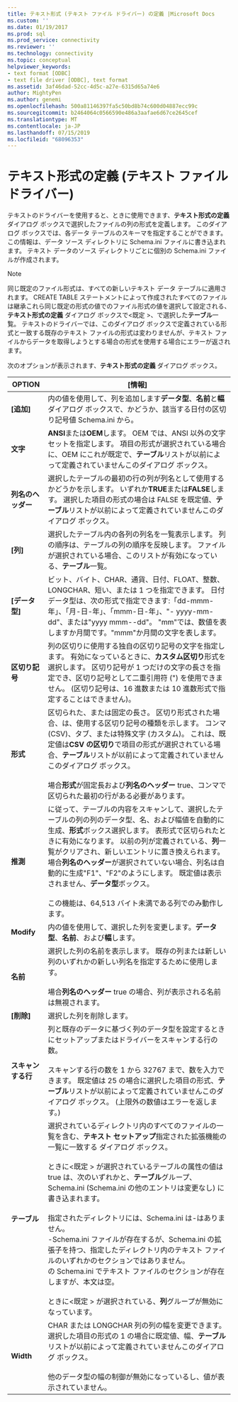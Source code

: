 ```yaml
---
title: テキスト形式 (テキスト ファイル ドライバー) の定義 |Microsoft Docs
ms.custom: ''
ms.date: 01/19/2017
ms.prod: sql
ms.prod_service: connectivity
ms.reviewer: ''
ms.technology: connectivity
ms.topic: conceptual
helpviewer_keywords:
- text format [ODBC]
- text file driver [ODBC], text format
ms.assetid: 3af46dad-52cc-4d5c-a27e-6315d65a74e6
author: MightyPen
ms.author: genemi
ms.openlocfilehash: 500a81146397fa5c50bd8b74c600d04887ecc99c
ms.sourcegitcommit: b2464064c0566590e486a3aafae6d67ce2645cef
ms.translationtype: MT
ms.contentlocale: ja-JP
ms.lasthandoff: 07/15/2019
ms.locfileid: "68096353"
---
```

# <a name="defining-text-format-text-file-driver"></a>テキスト形式の定義 (テキスト ファイル ドライバー)
テキストのドライバーを使用すると、ときに使用できます、**テキスト形式の定義** ダイアログ ボックスで選択したファイルの列の形式を定義します。 このダイアログ ボックスでは、各データ テーブルのスキーマを指定することができます。 この情報は、データ ソース ディレクトリに Schema.ini ファイルに書き込まれます。 テキスト データのソース ディレクトリごとに個別の Schema.ini ファイルが作成されます。  
  
> [!NOTE]  
>  同じ既定のファイル形式は、すべての新しいテキスト データ テーブルに適用されます。 CREATE TABLE ステートメントによって作成されたすべてのファイルは継承これら同じ既定の形式の値でのファイル形式の値を選択して設定される、**テキスト形式の定義** ダイアログ ボックスで\<既定 >、で選択した**テーブル**一覧。 テキストのドライバーでは、このダイアログ ボックスで定義されている形式と一致する既存のテキスト ファイルの形式は変わりませんが、テキスト ファイルからデータを取得しようとする場合の形式を使用する場合にエラーが返されます。  
  
 次のオプションが表示されます、**テキスト形式の定義** ダイアログ ボックス。  
  
|OPTION|[情報]|  
|------------|-----------------|  
|**[追加]**|内の値を使用して、列を追加します**データ型**、**名前**と**幅** ダイアログ ボックスで、かどうか、該当する日付の区切り記号値 Schema.ini から。|  
|**文字**|**ANSI**または**OEM**します。 OEM では、ANSI 以外の文字セットを指定します。 項目の形式が選択されている場合に、OEM にこれが既定で、**テーブル**リストが以前によって定義されていませんこのダイアログ ボックス。|  
|**列名のヘッダー**|選択したテーブルの最初の行の列が列名として使用するかどうかを示します。 いずれか**TRUE**または**FALSE**します。 選択した項目の形式の場合は FALSE を既定値、**テーブル**リストが以前によって定義されていませんこのダイアログ ボックス。|  
|**[列]**|選択したテーブル内の各列の列名を一覧表示します。 列の順序は、テーブルの列の順序を反映します。 ファイルが選択されている場合、このリストが有効になっている、**テーブル**一覧。|  
|**[データ型]**|ビット、バイト、CHAR、通貨、日付、FLOAT、整数、LONGCHAR、短い、または 1 つを指定できます。 日付データ型は、次の形式で指定できます:「dd-mmm-年」、「月-日-年」、「mmm-日-年」、"- yyyy-mm-dd"、または"yyyy mmm--dd"。 "mm"では、数値を表しますか月間です。"mmm"か月間の文字を表します。|  
|**区切り記号**|列の区切りに使用する独自の区切り記号の文字を指定します。 有効になっているときに、**カスタム区切り**形式を選択します。 区切り記号が 1 つだけの文字の長さを指定でき、区切り記号として二重引用符 (") を使用できません。 (区切り記号は、16 進数または 10 進数形式で指定することはできません)。|  
|**形式**|区切られた、または固定の長さ。 区切り形式された場合、は、使用する区切り記号の種類を示します。 コンマ (CSV)、タブ、または特殊文字 (カスタム)。 これは、既定値は**CSV の区切り**で項目の形式が選択されている場合、**テーブル**リストが以前によって定義されていませんこのダイアログ ボックス。<br /><br /> 場合**形式**が固定長および**列名のヘッダー** true、コンマで区切られた最初の行がある必要があります。|  
|**推測**|に従って、テーブルの内容をスキャンして、選択したテーブルの列の列のデータ型、名、および幅値を自動的に生成、**形式**ボックス選択します。 表形式で区切られたときに有効になります。 以前の列が定義されている、**列**一覧がクリアされ、新しいエントリに置き換えられます。 場合**列名のヘッダー**が選択されていない場合、列名は自動的に生成"F1"、"F2"のようにします。 既定値は表示されません、**データ型**ボックス。<br /><br /> この機能は、64,513 バイト未満である列でのみ動作します。|  
|**Modify**|内の値を使用して、選択した列を変更します。**データ型**、**名前**、および**幅**します。|  
|**名前**|選択した列の名前を表示します。 既存の列または新しい列のいずれかの新しい列名を指定するために使用します。<br /><br /> 場合**列名のヘッダー** true の場合、列が表示される名前は無視されます。|  
|**[削除]**|選択した列を削除します。|  
|**スキャンする行**|列と既存のデータに基づく列のデータ型を設定するときにセットアップまたはドライバーをスキャンする行の数。<br /><br /> スキャンする行の数を 1 から 32767 まで、数を入力できます。 既定値は 25 の場合に選択した項目の形式、**テーブル**リストが以前によって定義されていませんこのダイアログ ボックス。 (上限外の数値はエラーを返します。)|  
|**テーブル**|選択されているディレクトリ内のすべてのファイルの一覧を含む、**テキスト セットアップ**指定された拡張機能の一覧に一致する ダイアログ ボックス。<br /><br /> ときに\<既定 > が選択されているテーブルの属性の値は true は、次のいずれかと、**テーブル**グループ、Schema.ini (Schema.ini の他のエントリは変更なし) に書き込まれます。<br /><br /> 指定されたディレクトリには、Schema.ini は-はありません。<br />-Schema.ini ファイルが存在するが、Schema.ini の拡張子を持つ、指定したディレクトリ内のテキスト ファイルのいずれかのセクションではありません。<br />の Schema.ini でテキスト ファイルのセクションが存在しますが、本文は空。<br /><br /> ときに\<既定 > が選択されている、**列**グループが無効になっています。|  
|**Width**|CHAR または LONGCHAR 列の列の幅を変更できます。 選択した項目の形式の 1 の場合に既定値、幅、**テーブル**リストが以前によって定義されていませんこのダイアログ ボックス。<br /><br /> 他のデータ型の幅の制御が無効になっているし、値が表示されていません。|

